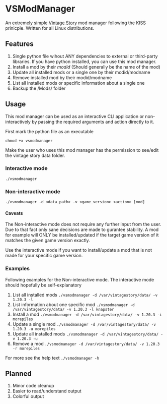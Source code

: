 # VSModManager

An extremely simple [Vintage Story](https://www.vintagestory.at/) mod manager following the KISS prinicple. Written for all Linux distributions.

## Features

1.  Single python file wihout ANY dependencies to external or third-party libraries. If you have python installed, you can use this mod manager.
2. Install a mod by their *modid* (Should generally be the name of the mod)
3. Update all installed mods or a single one by their modid/modname
4. Remove installed mod by their modid/modname
5. List all installed mods or specific information about a single one
6. Backup the /Mods/ folder

## Usage

This mod manager can be used as an interactive CLI application or non-interactively by passing the required arguments and action directly to it.

First mark the python file as an executable

	chmod +x vsmodmanager

Make the user who uses this mod manager has the permission to see/edit the vintage story data folder.

### Interactive mode

	./vsmodmanager

### Non-interactive mode

	./vsmodmanager -d <data_path> -v <game_version> <action> [mod]

#### Caveats

The Non-interactive mode does not require any further input from the user. Due to that fact only sane decisions are made to gurantee stability.  A mod for example will ONLY be installed/updated if the target game version of it matches the given game version exactly.

Use the interactive mode if you want to install/update a mod that is not made for your specific game version. 

### Examples

Following examples for the Non-interactive mode. The interactive mode should hopefully be self-explanatory

1. List all installed mods
`./vsmodmanager -d /var/vintagestory/data/ -v 1.20.3 -l`
2. List information about one specific mod
`./vsmodmanager -d /var/vintagestory/data/ -v 1.20.3 -l knapster`
3. Install a mod
`./vsmodmanager -d /var/vintagestory/data/ -v 1.20.3 -i morepiles`
4. Update a single mod
`./vsmodmanager -d /var/vintagestory/data/ -v 1.20.3 -u morepiles`
5. Update all installed mods
`./vsmodmanager -d /var/vintagestory/data/ -v 1.20.3 -u`
6. Remove a mod
`./vsmodmanager -d /var/vintagestory/data/ -v 1.20.3 -r morepiles`

For more see the help text
`./vsmodmanager -h`

## Planned

1. Minor code cleanup
2. Easier to read/understand output
3. Colorful output

